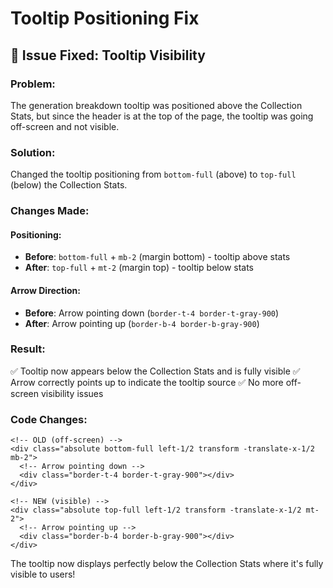 # Tooltip Positioning Fix

## 🔧 **Issue Fixed**: Tooltip Visibility

### **Problem:**

The generation breakdown tooltip was positioned above the Collection Stats, but since the header is at the top of the page, the tooltip was going off-screen and not visible.

### **Solution:**

Changed the tooltip positioning from `bottom-full` (above) to `top-full` (below) the Collection Stats.

### **Changes Made:**

#### **Positioning:**

- **Before**: `bottom-full` + `mb-2` (margin bottom) - tooltip above stats
- **After**: `top-full` + `mt-2` (margin top) - tooltip below stats

#### **Arrow Direction:**

- **Before**: Arrow pointing down (`border-t-4 border-t-gray-900`)
- **After**: Arrow pointing up (`border-b-4 border-b-gray-900`)

### **Result:**

✅ Tooltip now appears below the Collection Stats and is fully visible
✅ Arrow correctly points up to indicate the tooltip source
✅ No more off-screen visibility issues

### **Code Changes:**

```vue
<!-- OLD (off-screen) -->
<div class="absolute bottom-full left-1/2 transform -translate-x-1/2 mb-2">
  <!-- Arrow pointing down -->
  <div class="border-t-4 border-t-gray-900"></div>
</div>

<!-- NEW (visible) -->
<div class="absolute top-full left-1/2 transform -translate-x-1/2 mt-2">
  <!-- Arrow pointing up -->
  <div class="border-b-4 border-b-gray-900"></div>
</div>
```

The tooltip now displays perfectly below the Collection Stats where it's fully visible to users!

